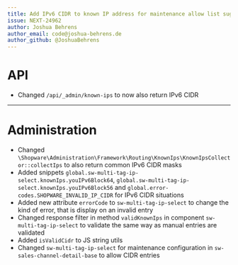 ```yaml
---
title: Add IPv6 CIDR to known IP address for maintenance allow list suggestions
issue: NEXT-24962
author: Joshua Behrens
author_email: code@joshua-behrens.de
author_github: @JoshuaBehrens
---
```

# API
* Changed `/api/_admin/known-ips` to now also return IPv6 CIDR
___
# Administration
* Changed `\Shopware\Administration\Framework\Routing\KnownIps\KnownIpsCollector::collectIps` to also return common IPv6 CIDR masks
* Added snippets `global.sw-multi-tag-ip-select.knownIps.youIPv6Block64`, `global.sw-multi-tag-ip-select.knownIps.youIPv6Block56` and `global.error-codes.SHOPWARE_INVALID_IP_CIDR` for IPv6 CIDR situations
* Added new attribute `errorCode` to `sw-multi-tag-ip-select` to change the kind of error, that is display on an invalid entry
* Changed response filter in method `validKnownIps` in component `sw-multi-tag-ip-select` to validate the same way as manual entries are validated
* Added `isValidCidr` to JS string utils
* Changed `sw-multi-tag-ip-select` for maintenance configuration in `sw-sales-channel-detail-base` to allow CIDR entries
